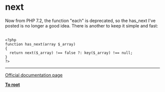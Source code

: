 # next



Now from PHP 7.2, the function "each" is deprecated, so the has_next I&apos;ve posted is no longer a good idea. There is another to keep it simple and fast:<br><br>

```
<?php
function has_next(array $_array)
{
  return next($_array) !== false ?: key($_array) !== null;
}
?>
```
  

---

[Official documentation page](https://www.php.net/manual/en/function.next.php)

**[To root](/README.md)**
